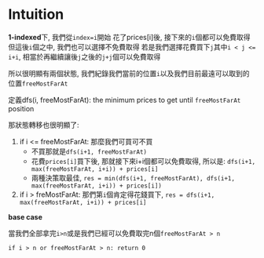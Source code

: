 # Intuition

**1-indexed**下, 我們從`index=i`開始
花了prices[i]後, 接下來的`i`個都可以免費取得
但這後`i`個之中, 我們也可以選擇不免費取得
若是我們選擇花費買下`j`其中`i < j <= i+i`, 相當於再繼續讓後`j`之後的`j+j`個可以免費取得

所以很明顯有兩個狀態, 我們紀錄我們當前的位置`i`以及我們目前最遠可以取到的位置`freeMostFarAt`

定義dfs(i, freeMostFarAt): the minimum prices to get until `freeMostFarAt` position

那狀態轉移也很明顯了:

1. if i <= freeMostFarAt: 那麼我們可買可不買
   - 不買那就是`dfs(i+1, freeMostFarAt)`
   - 花費`prices[i]`買下後, 那就接下來i+i個都可以免費取得, 所以是: `dfs(i+1, max(freeMostFarAt, i+i)) + prices[i]`
   - 兩種決策取最佳, `res = min(dfs(i+1, freeMostFarAt), dfs(i+1, max(freeMostFarAt, i+i)) + prices[i])`
2. if i > freMostFarAt: 那們第`i`個肯定得花錢買下, `res = dfs(i+1, max(freeMostFarAt, i+i)) + prices[i]`

**base case**

當我們全部拿完`i>n`或是我們已經可以免費取完n個`freeMostFarAt > n`

`if i > n or freeMostFarAt > n: return 0`